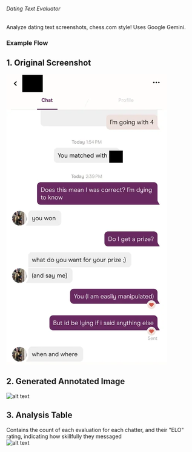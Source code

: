 ###### Dating Text Evaluator ######

Analyze dating text screenshots, chess.com style! Uses Google Gemini.

### Example Flow ###
## 1. Original Screenshot ##
![alt text](https://raw.githubusercontent.com/elvis-p1/text-evaluator/refs/heads/main/examples/ex1.webp?token=GHSAT0AAAAAADHG52K2IMRUGB26TMU6YWWE2DR3WAA "Original Screenshot")
## 2. Generated Annotated Image ##
![alt text](https://github.com/elvis-p1/blob/main/examples/ex2.png "Annotated Image Generated")
## 3. Analysis Table ##
Contains the count of each evaluation for each chatter, and their "ELO" rating, indicating how skillfully they messaged<br />
![alt text](https://github.com/elvis-p1/blob/main/examples/ex3.png "Analysis Table")
